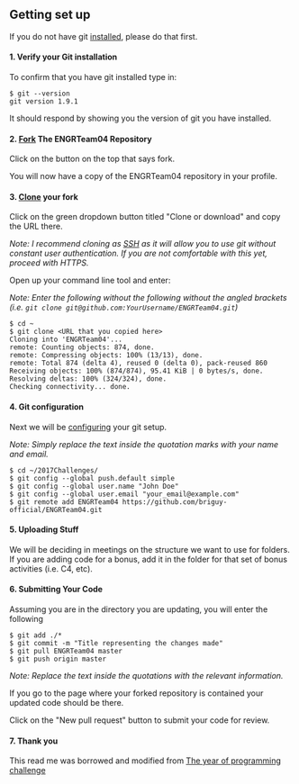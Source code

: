 ## Getting set up

If you do not have git [installed](https://git-scm.com/book/en/v2/Getting-Started-Installing-Git), please do that first.

#### 1. Verify your Git installation

To confirm that you have git installed type in:
```
$ git --version
git version 1.9.1
```
It should respond by showing you the version of git you have installed.


#### 2. [Fork](https://help.github.com/articles/fork-a-repo/) The ENGRTeam04 Repository


Click on the button on the top that says fork.

You will now have a copy of the ENGRTeam04 repository in your profile.


#### 3. [Clone](https://help.github.com/articles/cloning-a-repository/) your fork


Click on the green dropdown button titled "Clone or download" and copy the URL there.

*Note: I recommend cloning as [SSH](https://help.github.com/articles/generating-an-ssh-key/) as it will allow you to use git without constant user authentication. If you are not comfortable with this yet, proceed with HTTPS.*

Open up your command line tool and enter:

*Note: Enter the following without the following without the angled brackets (i.e. `git clone git@github.com:YourUsername/ENGRTeam04.git`)*

```
$ cd ~
$ git clone <URL that you copied here>
Cloning into 'ENGRTeam04'...
remote: Counting objects: 874, done.
remote: Compressing objects: 100% (13/13), done.
remote: Total 874 (delta 4), reused 0 (delta 0), pack-reused 860
Receiving objects: 100% (874/874), 95.41 KiB | 0 bytes/s, done.
Resolving deltas: 100% (324/324), done.
Checking connectivity... done.
```


#### 4. Git configuration


Next we will be [configuring](https://git-scm.com/book/en/v2/Getting-Started-First-Time-Git-Setup) your git setup. 


*Note: Simply replace the text inside the quotation marks with your name and email.*

```
$ cd ~/2017Challenges/
$ git config --global push.default simple
$ git config --global user.name "John Doe"
$ git config --global user.email "your_email@example.com"
$ git remote add ENGRTeam04 https://github.com/briguy-official/ENGRTeam04.git
```


#### 5. Uploading Stuff

We will be deciding in meetings on the structure we want to use for folders. 
If you are adding code for a bonus, add it in the folder for that set of bonus
activities (i.e. C4, etc). 



#### 6. Submitting Your Code

Assuming you are in the directory you are updating, you will enter the following
```
$ git add ./*
$ git commit -m "Title representing the changes made"
$ git pull ENGRTeam04 master
$ git push origin master
```

*Note: Replace the text inside the quotations with the relevant information.*

If you go to the page where your forked repository is contained your updated code should be there. 

Click on the "New pull request" button to submit your code for review. 

#### 7. Thank you
This read me was borrowed and modified from [The year of programming challenge](https://github.com/YearOfProgramming/2017Challenges)

